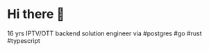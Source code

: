 # Hi there 👋
 
16 yrs IPTV/OTT backend solution engineer via #postgres  #go #rust #typescript



 


 

